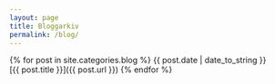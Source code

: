 ```yaml
---
layout: page
title: Bloggarkiv
permalink: /blog/
---
```


{% for post in site.categories.blog %}
  {{ post.date | date_to_string }}  
  [{{ post.title }}]({{ post.url }})
{% endfor %}